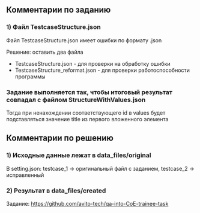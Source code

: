 

## Комментарии по заданию
### 1) Файл TestcaseStructure.json
Файл TestcaseStructure.json имеет ошибки по формату .json

Решение: оставить два файла 
* TestcaseStructure.json - для проверки на обработку ошибки
* TestcaseStructure_reformat.json - для проверки работоспособности программы

### Задание выполняется так, чтобы итоговый результат совпадал с файлом StructureWithValues.json
Тогда при ненахождении соответствующего id в values будет подставляться значение title из первого вложенного элемента 


## Комментарии по решению

### 1) Исходные данные лежат в data_files/original
В setting.json: testcase_1 -> оригинальный файл с заданием, testcase_2 -> исправленный

### 2) Результат в data_files/created


Задание: https://github.com/avito-tech/qa-into-CoE-trainee-task

